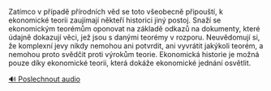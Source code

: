 
Zatímco v případě přírodních věd se toto všeobecně připouští, k ekonomické teorii zaujímají někteří historici jiný postoj. Snaží se ekonomickým teorémům oponovat na základě odkazů na dokumenty, které údajně dokazují věci, jež jsou s danými teorémy v rozporu. Neuvědomují si, že komplexní jevy nikdy nemohou ani potvrdit, ani vyvrátit jakýkoli teorém, a nemohou proto svědčit proti výrokům teorie. Ekonomická historie je možná pouze díky ekonomické teorii, která dokáže ekonomické jednání osvětlit.

[🔊 Poslechnout audio](/data/7-paragraphs/audio/chapter_19/para_007-Zatmco-v-ppad-prodnch-vd-se-toto-veobecn.mp3)
